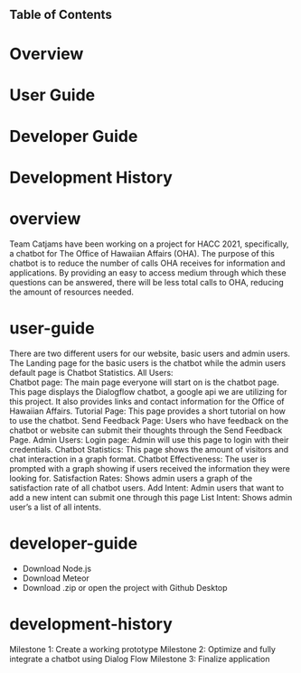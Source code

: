 ## Table of Contents
# Overview
# User Guide
# Developer Guide
# Development History

# overview

Team Catjams have been working on a project for HACC 2021, specifically, a chatbot for The Office of Hawaiian Affairs (OHA). The purpose of this chatbot is to reduce the number of calls OHA receives for information and applications. By providing an easy to access medium through which these questions can be answered, there will be less total calls to OHA, reducing the amount of resources needed. 
  
# user-guide

There are two different users for our website, basic users and admin users. The Landing page for the basic users is the chatbot while the admin users default page is Chatbot Statistics. 
All Users:  
	Chatbot page: The main page everyone will start on is the chatbot page. This page displays the Dialogflow chatbot, a google api we are utilizing for this project. It also provides links and contact information for the Office of Hawaiian Affairs. 
	Tutorial Page: This page provides a short tutorial on how to use the chatbot.
	Send Feedback Page: Users who have feedback on the chatbot or website can submit their thoughts through the Send Feedback Page. 
Admin Users: 
	Login page: Admin will use this page to login with their credentials. 
	Chatbot Statistics: This page shows the amount of visitors and chat interaction in a graph format.
	Chatbot Effectiveness: The user is prompted with a graph showing if users received the information they were looking for.
	Satisfaction Rates: Shows admin users a graph of the satisfaction rate of all chatbot users.
	Add Intent: Admin users that want to add a new intent can submit one through this page 
	List Intent: Shows admin user’s a list of all intents.
  
# developer-guide

- Download Node.js
- Download Meteor
- Download .zip or open the project with Github Desktop

# development-history

Milestone 1: Create a working prototype 
Milestone 2: Optimize and fully integrate a chatbot using Dialog Flow
Milestone 3: Finalize application 



